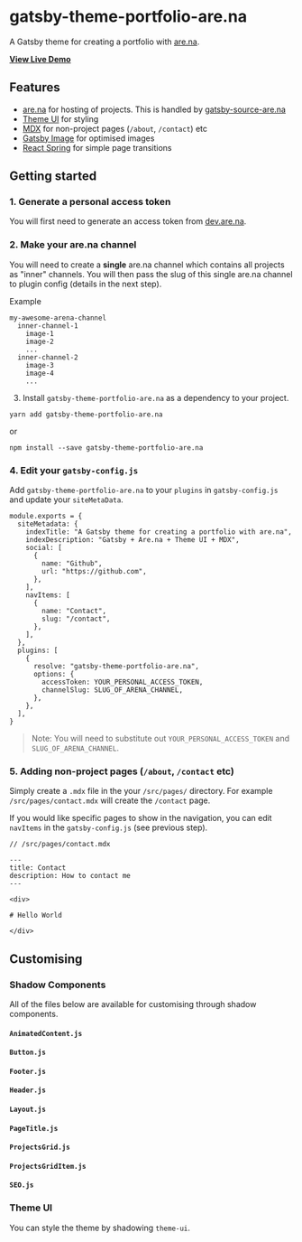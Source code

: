 # gatsby-theme-portfolio-are.na

A Gatsby theme for creating a portfolio with [are.na](https://are.na/).

**[View Live Demo](https://gatsby-theme-portfolio-arena.netlify.com/)**

## Features

- [are.na](https://are.na/) for hosting of projects. This is handled by [gatsby-source-are.na](https://github.com/jordanoverbye/gatsby-source-are.na)
- [Theme UI](https://theme-ui.com) for styling
- [MDX](https://mdxjs.com/) for non-project pages (`/about`, `/contact`) etc
- [Gatsby Image](https://www.gatsbyjs.org/packages/gatsby-image/) for optimised images
- [React Spring](https://github.com/react-spring/react-spring) for simple page transitions

## Getting started

### 1. Generate a personal access token

You will first need to generate an access token from [dev.are.na](https://dev.are.na/).

### 2. Make your are.na channel

You will need to create a **single** are.na channel which contains all projects as "inner" channels. You will then pass the slug of this single are.na channel to plugin config (details in the next step).

Example

```
my-awesome-arena-channel
  inner-channel-1
    image-1
    image-2
    ...
  inner-channel-2
    image-3
    image-4
    ...
```

3. Install `gatsby-theme-portfolio-are.na` as a dependency to your project.

```
yarn add gatsby-theme-portfolio-are.na
```

or 

```
npm install --save gatsby-theme-portfolio-are.na
```

### 4. Edit your `gatsby-config.js`

Add `gatsby-theme-portfolio-are.na` to your `plugins` in `gatsby-config.js` and update your `siteMetaData`.

```
module.exports = {
  siteMetadata: {
    indexTitle: "A Gatsby theme for creating a portfolio with are.na",
    indexDescription: "Gatsby + Are.na + Theme UI + MDX",
    social: [
      {
        name: "Github",
        url: "https://github.com",
      },
    ],
    navItems: [
      {
        name: "Contact",
        slug: "/contact",
      },
    ],
  },
  plugins: [
    {
      resolve: "gatsby-theme-portfolio-are.na",
      options: {
        accessToken: YOUR_PERSONAL_ACCESS_TOKEN,
        channelSlug: SLUG_OF_ARENA_CHANNEL,
      },
    },
  ],
}
```

> Note: You will need to substitute out `YOUR_PERSONAL_ACCESS_TOKEN` and `SLUG_OF_ARENA_CHANNEL`.

### 5. Adding non-project pages (`/about`, `/contact` etc)

Simply create a `.mdx` file in the your `/src/pages/` directory. For example `/src/pages/contact.mdx` will create the `/contact` page. 

If you would like specific pages to show in the navigation, you can edit `navItems` in the `gatsby-config.js` (see previous step). 

```
// /src/pages/contact.mdx

---
title: Contact
description: How to contact me
---

<div>

# Hello World

</div>

```


## Customising

### Shadow Components

All of the files below are available for customising through shadow components.

#### `AnimatedContent.js`

#### `Button.js`

#### `Footer.js`

#### `Header.js`

#### `Layout.js`

#### `PageTitle.js`

#### `ProjectsGrid.js`

#### `ProjectsGridItem.js`

#### `SEO.js`

### Theme UI

You can style the theme by shadowing `theme-ui`.
